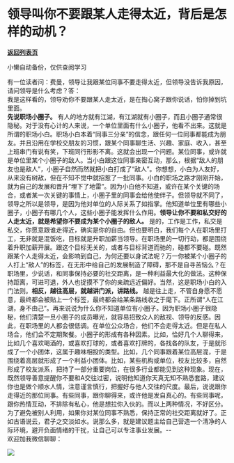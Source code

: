 # 领导叫你不要跟某人走得太近，背后是怎样的动机？

[**返回列表页**](/gzh/费曼的小茶馆)

小懒自动备份，仅供查阅学习

有一位读者问：费曼，领导让我跟某位同事不要走得太近，但领导没告诉我原因，请问领导是什么考虑？答：  
我是这样看的，领导劝你不要跟某人走太近，是在掏心窝子跟你说话，怕你掉到坑里面。  
**先说职场小圈子。**
有人的地方就有江湖，有江湖就有小圈子，而且小圈子通常很隐秘。对于没有心计的人来说，一个单位里面有什么小圈子，他看不出来。这就是所谓的职场小白。职场小白本着“同事三分亲”的信念，跟任何一位同事都能成为朋友。并且沿用在学校交朋友的习惯，跟某个同事聊生活、兴趣、家庭、收入，甚至上班串门有说有笑，下班同行形影不离。这就会出现一个问题。某位同事，或许就是单位里某个小圈子的敌人。当小白跟这位同事亲密互动，那么，根据“敌人的朋友也是敌人”，小圈子自然而然就把小白打成了“敌人”。你想想，小白为人友好，从来没有树敌，但在不知不觉中就招惹了一批同事。小白的职场之路才刚刚开始，就为自己的发展和晋升“埋下了地雷”。因为小白他不知道，或许在某个关键的场合，或者某一次关键的事情上，小圈子里的同事会给他使绊子。但领导就不同了，领导之所以是领导，是因为他对单位的人际关系了如指掌。他知道单位里有哪些小圈子，小圈子有哪几个人，这些小圈子能发挥什么作用。**领导让你不要和私交好的人走太近，就是希望你不要成为某个小圈子的敌人。**
是的，工作是工作，私交是私交，你愿意跟谁走得近，确实是你的自由。但也要明白，我们每个人在职场里打工，无非就是混饭吃，目标就是升职加薪当领导。在职场里的一切行动，都是围绕着升职加薪开展。跟这个目标无关的，或者与目标背道而驰的，碰都不要碰。既然跟某个人走得太近，会影响到自己，为何还要以身试法呢？万一你被某个小圈子的人打上“敌人”的标签，在无形中给自己的发展制造了障碍，那不是自寻苦恼么？在职场里，少说话，和同事保持必要的社交距离，是一种利益最大化的做法。这种保持距离，可进可退，外人也捉摸不了你的亲疏远近偏好。当然，这是职场小白的入门法则。**相反，越往高层，就越讲门派，讲路线。**
越是往上走，不管自身愿不愿意，最终都会被贴上一个标签，最终都会给某条路线收之于麾下。正所谓“人在江湖，身不由己”。再来说说为什么你不知道单位有小圈子。因为职场小圈子很隐秘，他们清楚一旦小圈子的成员曝光，就容易招致众人的敌视、领导的反感。因此，在职场里的人都会很低调。在单位公众场合，他们不会走得太近。但是在私人场合，他们会不定期聚餐。小圈子的形成有各种因素。比如，恰好几个人聊得来，比如几个喜欢喝酒的，或喜欢打球的，或者喜欢打牌的，各找各的队友，于是就形成了一个小团体，这属于趣味相投的类型。比如，几个同事跟着某位高层混，于是围绕着高层就形成了一个利益小团体。比如，某些机构或单位，校友比较多，自然形成了校友派系，把持了一部分重要岗位，在很多行业都能见到这种现象。现在，既然领导善意提醒你不要和A交往过密，说明他知道你天真无知不熟悉套路，建议你也是做个顺水人情，注意谨言慎行，把握好与他人交往的尺度。最后，说说跟你走得近的那位同事。有些同事，跟你聊得来，或许他是发自真心的。有些同事呢，跟你热情互动，不排除有私心，他是想拉你入伙的。而以上两种情况，不好区分。为了避免被别人利用，如果你对某位同事不熟悉，保持正常的社交距离就好了。正如古语说云，君子之交淡如水。说那么多，就是建议题主给自己营造一个清净的人际环境，避开负面情绪的干扰，让自己可以专注事业发展。\--  
欢迎加我微信聊聊：

![](https://mmbiz.qpic.cn/mmbiz_jpg/4ufdCXwkRAogiaBPlLVvMdhW25OKOspeLKicEd7LtibnPG1m66ljicjv5q7W5uHrPrOnhOiaExezAKMkAnQpKcBBLMw/640?wx_fmt=jpeg&from;=appmsg)

